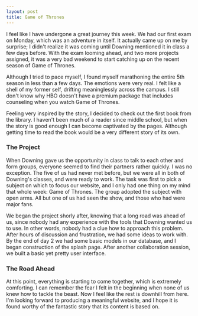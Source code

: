 ```yaml
---
layout: post
title: Game of Thrones
---
```


I feel like I have undergone a great journey this week. We had our first exam on Monday, which was an adventure in itself. It actually came up on me by surprise; I didn't realize it was coming until Downing mentioned it in class a few days before. With the exam looming ahead, and two more projects assigned, it was a very bad weekend to start catching up on the recent season of Game of Thrones.

Although I tried to pace myself, I found myself marathoning the entire 5th season in less than a few days. The emotions were very real. I felt like a shell of my former self, drifting meaninglessly across the campus. I still don't know why HBO doesn't have a premium package that includes counseling when you watch Game of Thrones.

Feeling very inspired by the story, I decided to check out the first book from the library. I haven't been much of a reader since middle school, but when the story is good enough I can become captivated by the pages. Although getting time to read the book would be a very different story of its own.

### The Project

When Downing gave us the opportunity in class to talk to each other and form groups, everyone seemed to find their partners rather quickly. I was no exception. The five of us had never met before, but we were all in both of Downing's classes, and were ready to work. The task was first to pick a subject on which to focus our website, and I only had one thing on my mind that whole week: Game of Thrones. The group adopted the subject with open arms. All but one of us had seen the show, and those who had were major fans.

We began the project shorly after, knowing that a long road was ahead of us, since nobody had any experience with the tools that Downing wanted us to use. In other words, nobody had a clue how to approach this problem. After hours of discussion and frustration, we had some ideas to work with. By the end of day 2 we had some basic models in our database, and I began construction of the splash page. After another collaboration session, we built a basic yet pretty user interface. 

### The Road Ahead

At this point, everything is starting to come together, which is extremely comforting. I can remember the fear I felt in the beginning when none of us knew how to tackle the beast. Now I feel like the rest is downhill from here. I'm looking forward to producing a meaningful website, and I hope it is found worthy of the fantastic story that its content is based on.
